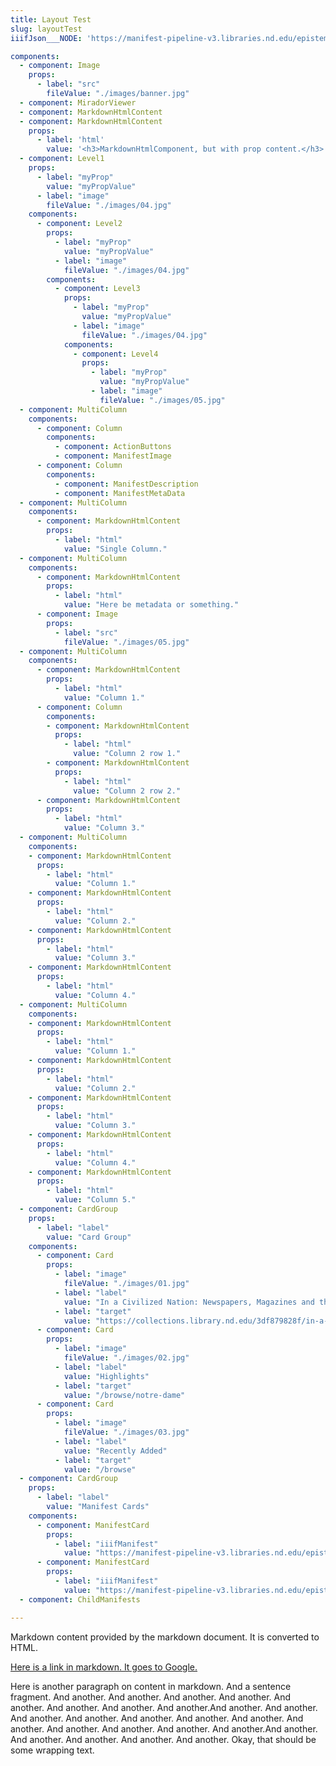 ```yaml
---
title: Layout Test
slug: layoutTest
iiifJson___NODE: 'https://manifest-pipeline-v3.libraries.nd.edu/epistemological-letters-issue-1/manifest'

components:
  - component: Image
    props:
      - label: "src"
        fileValue: "./images/banner.jpg"
  - component: MiradorViewer
  - component: MarkdownHtmlContent
  - component: MarkdownHtmlContent
    props:
      - label: 'html'
        value: '<h3>MarkdownHtmlComponent, but with prop content.</h3>'
  - component: Level1
    props:
      - label: "myProp"
        value: "myPropValue"
      - label: "image"
        fileValue: "./images/04.jpg"
    components:
      - component: Level2
        props:
          - label: "myProp"
            value: "myPropValue"
          - label: "image"
            fileValue: "./images/04.jpg"
        components:
          - component: Level3
            props:
              - label: "myProp"
                value: "myPropValue"
              - label: "image"
                fileValue: "./images/04.jpg"
            components:
              - component: Level4
                props:
                  - label: "myProp"
                    value: "myPropValue"
                  - label: "image"
                    fileValue: "./images/05.jpg"
  - component: MultiColumn
    components:
      - component: Column
        components:
          - component: ActionButtons
          - component: ManifestImage
      - component: Column
        components:
          - component: ManifestDescription
          - component: ManifestMetaData
  - component: MultiColumn
    components:
      - component: MarkdownHtmlContent
        props:
          - label: "html"
            value: "Single Column."
  - component: MultiColumn
    components:
      - component: MarkdownHtmlContent
        props:
          - label: "html"
            value: "Here be metadata or something."
      - component: Image
        props:
          - label: "src"
            fileValue: "./images/05.jpg"
  - component: MultiColumn
    components:
      - component: MarkdownHtmlContent
        props:
          - label: "html"
            value: "Column 1."
      - component: Column
        components:
        - component: MarkdownHtmlContent
          props:
            - label: "html"
              value: "Column 2 row 1."
        - component: MarkdownHtmlContent
          props:
            - label: "html"
              value: "Column 2 row 2."
      - component: MarkdownHtmlContent
        props:
          - label: "html"
            value: "Column 3."
  - component: MultiColumn
    components:
    - component: MarkdownHtmlContent
      props:
        - label: "html"
          value: "Column 1."
    - component: MarkdownHtmlContent
      props:
        - label: "html"
          value: "Column 2."
    - component: MarkdownHtmlContent
      props:
        - label: "html"
          value: "Column 3."
    - component: MarkdownHtmlContent
      props:
        - label: "html"
          value: "Column 4."
  - component: MultiColumn
    components:
    - component: MarkdownHtmlContent
      props:
        - label: "html"
          value: "Column 1."
    - component: MarkdownHtmlContent
      props:
        - label: "html"
          value: "Column 2."
    - component: MarkdownHtmlContent
      props:
        - label: "html"
          value: "Column 3."
    - component: MarkdownHtmlContent
      props:
        - label: "html"
          value: "Column 4."
    - component: MarkdownHtmlContent
      props:
        - label: "html"
          value: "Column 5."
  - component: CardGroup
    props:
      - label: "label"
        value: "Card Group"
    components:
      - component: Card
        props:
          - label: "image"
            fileValue: "./images/01.jpg"
          - label: "label"
            value: "In a Civilized Nation: Newspapers, Magazines and the Print Revolution in the 19th-Century Peru"
          - label: "target"
            value: "https://collections.library.nd.edu/3df879828f/in-a-civilized-nation"
      - component: Card
        props:
          - label: "image"
            fileValue: "./images/02.jpg"
          - label: "label"
            value: "Highlights"
          - label: "target"
            value: "/browse/notre-dame"
      - component: Card
        props:
          - label: "image"
            fileValue: "./images/03.jpg"
          - label: "label"
            value: "Recently Added"
          - label: "target"
            value: "/browse"
  - component: CardGroup
    props:
      - label: "label"
        value: "Manifest Cards"
    components:
      - component: ManifestCard
        props:
          - label: "iiifManifest"
            value: "https://manifest-pipeline-v3.libraries.nd.edu/epistemological-letters-issue-2/manifest"
      - component: ManifestCard
        props:
          - label: "iiifManifest"
            value: "https://manifest-pipeline-v3.libraries.nd.edu/epistemological-letters-issue-3/manifest"
  - component: ChildManifests

---
```

Markdown content provided by the markdown document. It is converted to HTML.

[Here is a link in markdown. It goes to Google.](http://google.com)

Here is another paragraph on content in markdown. And a sentence fragment. And another. And another. And another. And another. And another. And another. And another. And another.And another. And another. And another. And another. And another. And another. And another. And another. And another. And another. And another. And another.And another. And another. And another. And another. And another. Okay, that should be some wrapping text.
